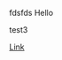 fdsfds
Hello

test3

[Link](https://github.com/puchabar/hm_opt_article/blob/main/Funkcje%20do%20optymalizacji.ipynb)
